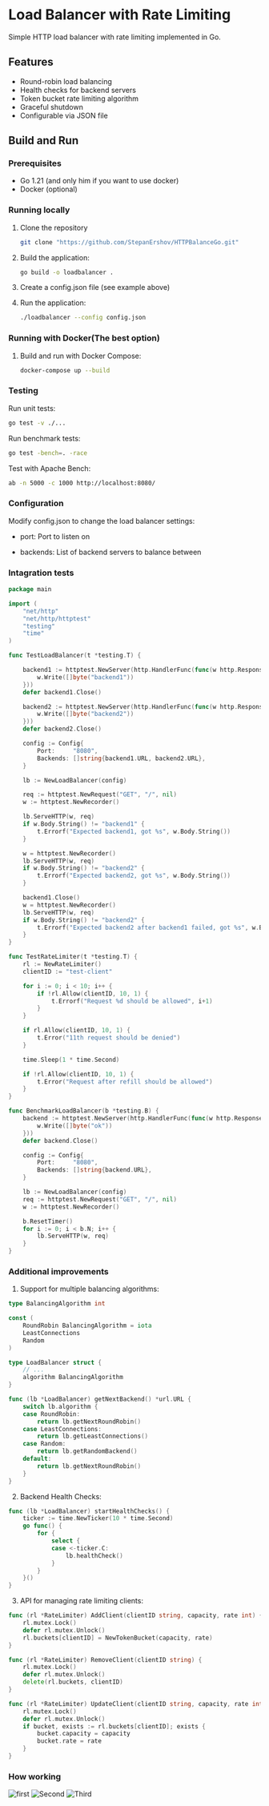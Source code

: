 # Load Balancer with Rate Limiting

Simple HTTP load balancer with rate limiting implemented in Go.

## Features

- Round-robin load balancing
- Health checks for backend servers
- Token bucket rate limiting algorithm
- Graceful shutdown
- Configurable via JSON file

## Build and Run

### Prerequisites

- Go 1.21 (and only him if you want to use docker)
- Docker (optional)

### Running locally

1. Clone the repository
	```bash 
	git clone "https://github.com/StepanErshov/HTTPBalanceGo.git"
	```

2. Build the application:

   ```bash
   go build -o loadbalancer .
   ```
3. Create a config.json file (see example above)
4. Run the application:

    ```bash
    ./loadbalancer --config config.json
    ```

### Running with Docker(The best option)

1. Build and run with Docker Compose:
    ```bash
    docker-compose up --build
    ```

### Testing

Run unit tests:
```bash
go test -v ./...
```

Run benchmark tests:
```bash
go test -bench=. -race
```

Test with Apache Bench:
```bash
ab -n 5000 -c 1000 http://localhost:8080/
```

### Configuration

Modify config.json to change the load balancer settings:

- port: Port to listen on

- backends: List of backend servers to balance between

### Intagration tests

```go
package main

import (
	"net/http"
	"net/http/httptest"
	"testing"
	"time"
)

func TestLoadBalancer(t *testing.T) {

	backend1 := httptest.NewServer(http.HandlerFunc(func(w http.ResponseWriter, r *http.Request) {
		w.Write([]byte("backend1"))
	}))
	defer backend1.Close()

	backend2 := httptest.NewServer(http.HandlerFunc(func(w http.ResponseWriter, r *http.Request) {
		w.Write([]byte("backend2"))
	}))
	defer backend2.Close()

	config := Config{
		Port:     "8080",
		Backends: []string{backend1.URL, backend2.URL},
	}

	lb := NewLoadBalancer(config)

	req := httptest.NewRequest("GET", "/", nil)
	w := httptest.NewRecorder()

	lb.ServeHTTP(w, req)
	if w.Body.String() != "backend1" {
		t.Errorf("Expected backend1, got %s", w.Body.String())
	}

	w = httptest.NewRecorder()
	lb.ServeHTTP(w, req)
	if w.Body.String() != "backend2" {
		t.Errorf("Expected backend2, got %s", w.Body.String())
	}

	backend1.Close()
	w = httptest.NewRecorder()
	lb.ServeHTTP(w, req)
	if w.Body.String() != "backend2" {
		t.Errorf("Expected backend2 after backend1 failed, got %s", w.Body.String())
	}
}

func TestRateLimiter(t *testing.T) {
	rl := NewRateLimiter()
	clientID := "test-client"

	for i := 0; i < 10; i++ {
		if !rl.Allow(clientID, 10, 1) {
			t.Errorf("Request %d should be allowed", i+1)
		}
	}

	if rl.Allow(clientID, 10, 1) {
		t.Error("11th request should be denied")
	}

	time.Sleep(1 * time.Second)

	if !rl.Allow(clientID, 10, 1) {
		t.Error("Request after refill should be allowed")
	}
}

func BenchmarkLoadBalancer(b *testing.B) {
	backend := httptest.NewServer(http.HandlerFunc(func(w http.ResponseWriter, r *http.Request) {
		w.Write([]byte("ok"))
	}))
	defer backend.Close()

	config := Config{
		Port:     "8080",
		Backends: []string{backend.URL},
	}

	lb := NewLoadBalancer(config)
	req := httptest.NewRequest("GET", "/", nil)
	w := httptest.NewRecorder()

	b.ResetTimer()
	for i := 0; i < b.N; i++ {
		lb.ServeHTTP(w, req)
	}
}
```

### Additional improvements

1. Support for multiple balancing algorithms:
```go
type BalancingAlgorithm int

const (
	RoundRobin BalancingAlgorithm = iota
	LeastConnections
	Random
)

type LoadBalancer struct {
	// ...
	algorithm BalancingAlgorithm
}

func (lb *LoadBalancer) getNextBackend() *url.URL {
	switch lb.algorithm {
	case RoundRobin:
		return lb.getNextRoundRobin()
	case LeastConnections:
		return lb.getLeastConnections()
	case Random:
		return lb.getRandomBackend()
	default:
		return lb.getNextRoundRobin()
	}
}
```

2. Backend Health Checks:

```go
func (lb *LoadBalancer) startHealthChecks() {
	ticker := time.NewTicker(10 * time.Second)
	go func() {
		for {
			select {
			case <-ticker.C:
				lb.healthCheck()
			}
		}
	}()
}
```

3. API for managing rate limiting clients:

```go
func (rl *RateLimiter) AddClient(clientID string, capacity, rate int) {
	rl.mutex.Lock()
	defer rl.mutex.Unlock()
	rl.buckets[clientID] = NewTokenBucket(capacity, rate)
}

func (rl *RateLimiter) RemoveClient(clientID string) {
	rl.mutex.Lock()
	defer rl.mutex.Unlock()
	delete(rl.buckets, clientID)
}

func (rl *RateLimiter) UpdateClient(clientID string, capacity, rate int) {
	rl.mutex.Lock()
	defer rl.mutex.Unlock()
	if bucket, exists := rl.buckets[clientID]; exists {
		bucket.capacity = capacity
		bucket.rate = rate
	}
}
```

### How working

![first](/pictures/image.png)
![Second](/pictures/image1.png) 
![Third](/pictures/image2.png)
